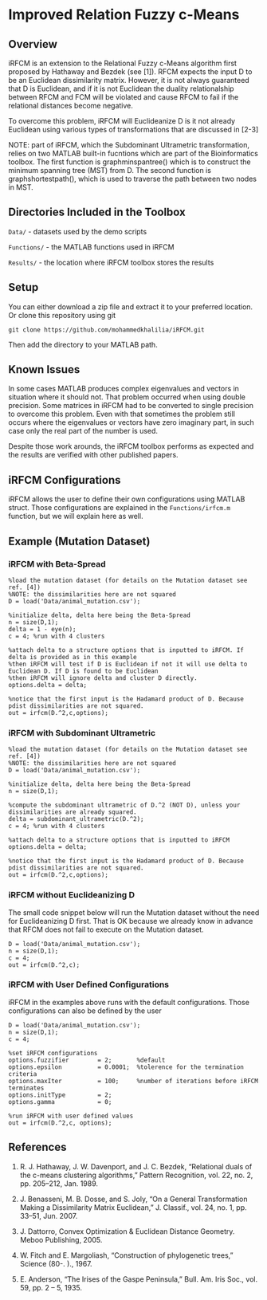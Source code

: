 Improved Relation Fuzzy c-Means
==========================================

Overview
------------------------------------------
iRFCM is an extension to the Relational Fuzzy c-Means algorithm first proposed by Hathaway and Bezdek (see [1]). RFCM expects the input D to be an Euclidean dissimilarity matrix. However, it is not always guaranteed that D is Euclidean, and if it is not Euclidean the duality relationalship between RFCM and FCM will be violated and cause RFCM to fail if the relational distances become negative. 

To overcome this problem, iRFCM will Euclideanize D is it not already Euclidean using various types of transformations that are discussed in [2-3]

NOTE: part of iRFCM, which the Subdominant Ultrametric transformation, relies on two MATLAB built-in fucntions which are part of the Bioinformatics toolbox. The first function is graphminspantree() which is to construct the minimum spanning tree (MST) from D. The second function is graphshortestpath(), which is used to traverse the path between two nodes in MST. 

Directories Included in the Toolbox
------------------------------------------
`Data/` - datasets used by the demo scripts

`Functions/` - the MATLAB functions used in iRFCM

`Results/` - the location where iRFCM toolbox stores the results

Setup
------------------------------------------
You can either download a zip file and extract it to your preferred location. Or clone this repository using git

`git clone https://github.com/mohammedkhalilia/iRFCM.git`

Then add the directory to your MATLAB path.

Known Issues
------------------------------------------
In some cases MATLAB produces complex eigenvalues and vectors in situation where it should not. That problem occurred when using double precision. Some matrices in iRFCM had to be converted to single precision to overcome this problem. Even with that sometimes the problem still occurs where the eigenvalues or vectors have zero imaginary part, in such case only the real part of the number is used.

Despite those work arounds, the iRFCM toolbox performs as expected and the results are verified with other published papers.

iRFCM Configurations
------------------------------------------
iRFCM allows the user to define their own configurations using MATLAB struct. Those configurations are explained in the `Functions/irfcm.m` function, but we will explain here as well.

Example (Mutation Dataset)
-----------------------------------------

### iRFCM with Beta-Spread

    %load the mutation dataset (for details on the Mutation dataset see ref. [4])
    %NOTE: the dissimilarities here are not squared
    D = load('Data/animal_mutation.csv');
    
    %initialize delta, delta here being the Beta-Spread
    n = size(D,1);
    delta = 1 - eye(n);
    c = 4; %run with 4 clusters

	%attach delta to a structure options that is inputted to iRFCM. If delta is provided as in this example
	%then iRFCM will test if D is Euclidean if not it will use delta to Euclidean D. If D is found to be Euclidean
	%then iRFCM will ignore delta and cluster D directly.
	options.delta = delta;
	
	%notice that the first input is the Hadamard product of D. Because pdist dissimilarities are not squared.
	out = irfcm(D.^2,c,options);

### iRFCM with Subdominant Ultrametric

	%load the mutation dataset (for details on the Mutation dataset see ref. [4])
    %NOTE: the dissimilarities here are not squared
    D = load('Data/animal_mutation.csv');
    
    %initialize delta, delta here being the Beta-Spread
    n = size(D,1);
    
    %compute the subdominant ultrametric of D.^2 (NOT D), unless your dissimilarities are already squared. 
    delta = subdominant_ultrametric(D.^2);
    c = 4; %run with 4 clusters

	%attach delta to a structure options that is inputted to iRFCM
	options.delta = delta;
	
	%notice that the first input is the Hadamard product of D. Because pdist dissimilarities are not squared.
	out = irfcm(D.^2,c,options);

### iRFCM without Euclideanizing D
The small code snippet below will run the Mutation dataset without the need for Euclideanizing D first. That is OK because we already know in advance that RFCM does not fail to execute on the Mutation dataset.

	D = load('Data/animal_mutation.csv');
	n = size(D,1);
	c = 4;
	out = irfcm(D.^2,c);

### iRFCM with User Defined Configurations
iRFCM in the examples above runs with the default configurations. Those configurations can also be defined by the user

	D = load('Data/animal_mutation.csv');
	n = size(D,1);
	c = 4;
	
	%set iRFCM configurations
	options.fuzzifier        = 2;   	%default
	options.epsilon          = 0.0001; 	%tolerence for the termination criteria
	options.maxIter          = 100;	 	%number of iterations before iRFCM terminates
	options.initType         = 2;    	
	options.gamma            = 0;

	%run iRFCM with user defined values
	out = irfcm(D.^2,c, options);

References
------------------------------------------
1. R. J. Hathaway, J. W. Davenport, and J. C. Bezdek, “Relational duals of the c-means clustering algorithms,” Pattern Recognition, vol. 22, no. 2, pp. 205–212, Jan. 1989.

2. J. Benasseni, M. B. Dosse, and S. Joly, “On a General Transformation Making a Dissimilarity Matrix Euclidean,” J. Classif., vol. 24, no. 1, pp. 33–51, Jun. 2007.

3. J. Dattorro, Convex Optimization & Euclidean Distance Geometry. Meboo Publishing, 2005.

4. W. Fitch and E. Margoliash, “Construction of phylogenetic trees,” Science (80-. )., 1967.

5. E. Anderson, “The Irises of the Gaspe Peninsula,” Bull. Am. Iris Soc., vol. 59, pp. 2 – 5, 1935.

